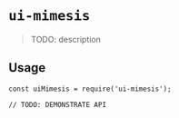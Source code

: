 # `ui-mimesis`

> TODO: description

## Usage

```
const uiMimesis = require('ui-mimesis');

// TODO: DEMONSTRATE API
```
